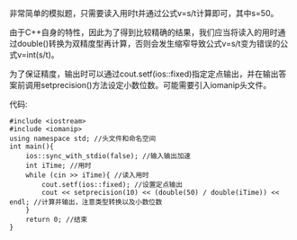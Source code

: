 非常简单的模拟题，只需要读入用时t并通过公式v=s/t计算即可，其中s=50。

由于C++自身的特性，因此为了得到比较精确的结果，我们应当将读入的用时通过double()转换为双精度型再计算，否则会发生缩窄导致公式v=s/t变为错误的公式v=int(s/t)。

为了保证精度，输出时可以通过cout.setf(ios::fixed)指定定点输出，并在输出答案前调用setprecision()方法设定小数位数。可能需要引入iomanip头文件。

代码:
```
#include <iostream>
#include <iomanip>
using namespace std; //头文件和命名空间
int main(){
	ios::sync_with_stdio(false); //输入输出加速
	int iTime; //用时
	while (cin >> iTime){ //读入用时
		cout.setf(ios::fixed); //设置定点输出
		cout << setprecision(10) << (double(50) / double(iTime)) << endl; //计算并输出，注意类型转换以及小数位数
	}
	return 0; //结束
}
```